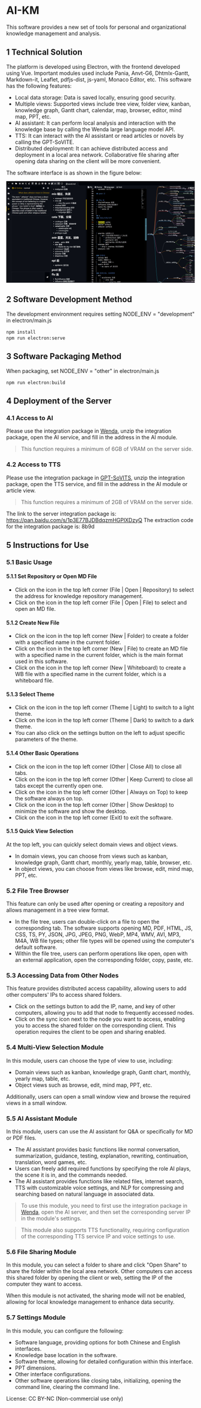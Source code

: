 # AI-KM

This software provides a new set of tools for personal and organizational knowledge management and analysis.

## 1 Technical Solution

The platform is developed using Electron, with the frontend developed using Vue. Important modules used include Pania, Anvt-G6, Dhtmlx-Gantt, Markdown-it, Leaflet, pdfjs-dist, js-yaml, Monaco Editor, etc. This software has the following features:

* Local data storage: Data is saved locally, ensuring good security.
* Multiple views: Supported views include tree view, folder view, kanban, knowledge graph, Gantt chart, calendar, map, browser, editor, mind map, PPT, etc.
* AI assistant: It can perform local analysis and interaction with the knowledge base by calling the Wenda large language model API.
* TTS: It can interact with the AI assistant or read articles or novels by calling the GPT-SoVITE.
* Distributed deployment: It can achieve distributed access and deployment in a local area network. Collaborative file sharing after opening data sharing on the client will be more convenient.

The software interface is as shown in the figure below:

![UI](./public/ui.jpg)

## 2 Software Development Method

The development environment requires setting NODE_ENV = "development" in electron/main.js

```shell
npm install
npm run electron:serve
```

## 3 Software Packaging Method

When packaging, set NODE_ENV = "other" in electron/main.js

```shell
npm run electron:build
```

## 4 Deployment of the Server

### 4.1 Access to AI
Please use the integration package in [Wenda](https://github.com/wenda-LLM/wenda), unzip the integration package, open the AI service, and fill in the address in the AI module.

> This function requires a minimum of 6GB of VRAM on the server side.

### 4.2 Access to TTS
Please use the integration package in [GPT-SoVITS](https://github.com/RVC-Boss/GPT-SoVITS), unzip the integration package, open the TTS service, and fill in the address in the AI module or article view.

> This function requires a minimum of 2GB of VRAM on the server side.

The link to the server integration package is: https://pan.baidu.com/s/1p3E77BJDBdqzmHGPlXDzyQ
The extraction code for the integration package is: 8b9d

## 5 Instructions for Use

### 5.1 Basic Usage

#### 5.1.1 Set Repository or Open MD File

* Click on the icon in the top left corner (File | Open | Repository) to select the address for knowledge repository management.
* Click on the icon in the top left corner (File | Open | File) to select and open an MD file.

#### 5.1.2 Create New File

* Click on the icon in the top left corner (New | Folder) to create a folder with a specified name in the current folder.
* Click on the icon in the top left corner (New | File) to create an MD file with a specified name in the current folder, which is the main format used in this software.
* Click on the icon in the top left corner (New | Whiteboard) to create a WB file with a specified name in the current folder, which is a whiteboard file.

#### 5.1.3 Select Theme

* Click on the icon in the top left corner (Theme | Light) to switch to a light theme.
* Click on the icon in the top left corner (Theme | Dark) to switch to a dark theme.
* You can also click on the settings button on the left to adjust specific parameters of the theme.

#### 5.1.4 Other Basic Operations

* Click on the icon in the top left corner (Other | Close All) to close all tabs.
* Click on the icon in the top left corner (Other | Keep Current) to close all tabs except the currently open one.
* Click on the icon in the top left corner (Other | Always on Top) to keep the software always on top.
* Click on the icon in the top left corner (Other | Show Desktop) to minimize the software and show the desktop.
* Click on the icon in the top left corner (Exit) to exit the software.

#### 5.1.5 Quick View Selection

At the top left, you can quickly select domain views and object views.

* In domain views, you can choose from views such as kanban, knowledge graph, Gantt chart, monthly, yearly map, table, browser, etc.
* In object views, you can choose from views like browse, edit, mind map, PPT, etc.

### 5.2 File Tree Browser

This feature can only be used after opening or creating a repository and allows management in a tree view format.

* In the file tree, users can double-click on a file to open the corresponding tab. The software supports opening MD, PDF, HTML, JS, CSS, TS, PY, JSON, JPG, JPEG, PNG, WebP, MP4, WMV, AVI, MP3, M4A, WB file types; other file types will be opened using the computer's default software.
* Within the file tree, users can perform operations like open, open with an external application, open the corresponding folder, copy, paste, etc.

### 5.3 Accessing Data from Other Nodes

This feature provides distributed access capability, allowing users to add other computers' IPs to access shared folders.

* Click on the settings button to add the IP, name, and key of other computers, allowing you to add that node to frequently accessed nodes.
* Click on the sync icon next to the node you want to access, enabling you to access the shared folder on the corresponding client. This operation requires the client to be open and sharing enabled.

### 5.4 Multi-View Selection Module

In this module, users can choose the type of view to use, including:

* Domain views such as kanban, knowledge graph, Gantt chart, monthly, yearly map, table, etc.
* Object views such as browse, edit, mind map, PPT, etc.

Additionally, users can open a small window view and browse the required views in a small window.

### 5.5 AI Assistant Module

In this module, users can use the AI assistant for Q&A or specifically for MD or PDF files.

* The AI assistant provides basic functions like normal conversation, summarization, guidance, testing, explanation, rewriting, continuation, translation, word games, etc.
* Users can freely add required functions by specifying the role AI plays, the scene it is in, and the commands needed.
* The AI assistant provides functions like related files, internet search, TTS with customizable voice settings, and NLP for compressing and searching based on natural language in associated data.

> To use this module, you need to first use the integration package in [Wenda](https://github.com/wenda-LLM/wenda), open the AI server, and then set the corresponding server IP in the module's settings.

> This module also supports TTS functionality, requiring configuration of the corresponding TTS service IP and voice settings to use.

### 5.6 File Sharing Module

In this module, you can select a folder to share and click "Open Share" to share the folder within the local area network. Other computers can access this shared folder by opening the client or web, setting the IP of the computer they want to access.

When this module is not activated, the sharing mode will not be enabled, allowing for local knowledge management to enhance data security.

### 5.7 Settings Module

In this module, you can configure the following:

* Software language, providing options for both Chinese and English interfaces.
* Knowledge base location in the software.
* Software theme, allowing for detailed configuration within this interface.
* PPT dimensions.
* Other interface configurations.
* Other software operations like closing tabs, initializing, opening the command line, clearing the command line.

License: CC BY-NC (Non-commercial use only)